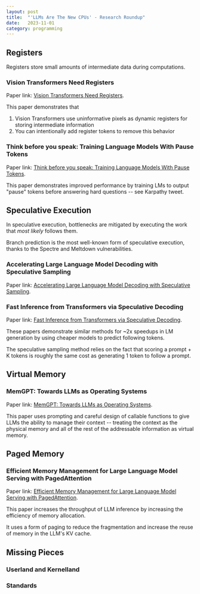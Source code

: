 ```yaml
---
layout: post
title:	"'LLMs Are The New CPUs' - Research Roundup"
date:	2023-11-01
category: programming
---
```



<!--exc-->

## Registers

Registers store small amounts of intermediate data
during computations.

### Vision Transformers Need Registers

Paper link:
[Vision Transformers Need Registers](https://arxiv.org/abs/2309.16588).

This paper demonstrates that
1) Vision Transformers use uninformative pixels
as dynamic registers for storing intermediate information
2) You can intentionally add register tokens to remove this behavior

### Think before you speak: Training Language Models With Pause Tokens

Paper link:
[Think before you speak: Training Language Models With Pause Tokens](https://arxiv.org/abs/2310.02226).

This paper demonstrates improved performance
by training LMs to output "pause" tokens before answering hard questions --
see Karpathy tweet.

## Speculative Execution

In speculative execution,
bottlenecks are mitigated by executing
the work that _most likely_ follows them.

Branch prediction is the most well-known form of speculative execution,
thanks to the Spectre and Meltdown vulnerabilities.


### Accelerating Large Language Model Decoding with Speculative Sampling

Paper link: [Accelerating Large Language Model Decoding with Speculative Sampling](https://arxiv.org/abs/2302.01318).

### Fast Inference from Transformers via Speculative Decoding

Paper link: [Fast Inference from Transformers via Speculative Decoding](https://arxiv.org/abs/2211.17192).

These papers demonstrate similar methods for ~2x speedups in LM generation
by using cheaper models to predict following tokens.

The speculative sampling method relies on the fact that scoring
a prompt + K tokens is roughly the same cost as generating 1 token to follow a prompt.

## Virtual Memory

### MemGPT: Towards LLMs as Operating Systems

Paper link: [MemGPT: Towards LLMs as Operating Systems](https://arxiv.org/abs/2310.08560).

This paper uses prompting and careful design of callable functions
to give LLMs the ability to manage their context --
treating the context as the physical memory
and all of the rest of the addressable information as virtual memory.

## Paged Memory

### Efficient Memory Management for Large Language Model Serving with PagedAttention

Paper link: [Efficient Memory Management for Large Language Model Serving with PagedAttention](https://arxiv.org/abs/2309.06180).

This paper increases the throughput of LLM inference
by increasing the efficiency of memory allocation.

It uses a form of paging to reduce the fragmentation
and increase the reuse of memory in the LLM's KV cache.

## Missing Pieces

### Userland and Kernelland

### Standards

